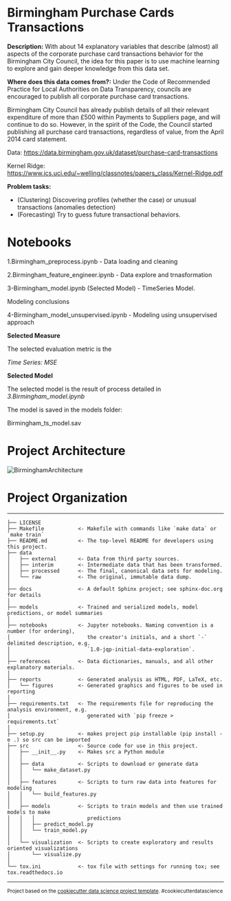 Birmingham Purchase Cards Transactions
==============================

**Description:** With about 14  explanatory variables that describe (almost) all aspects of the corporate  purchase card transactions behavior for the Birmingham City Council, the idea for this paper is to use machine learning to explore and gain deeper knowledge from this data set.

**Where does this data comes from?:** Under the Code of Recommended Practice for Local Authorities on Data Transparency, councils are encouraged to publish all corporate purchase card transactions. 

Birmingham City Council has already publish details of all their relevant expenditure of more than £500 within Payments to Suppliers page, and will continue to do so. However, in the spirit of the Code, the Council started publishing all purchase card transactions, regardless of value, from the April 2014 card statement. 

Data: https://data.birmingham.gov.uk/dataset/purchase-card-transactions

Kernel Ridge:  https://www.ics.uci.edu/~welling/classnotes/papers_class/Kernel-Ridge.pdf


**Problem tasks:** 
* (Clustering) Discovering profiles (whether the case) or unusual transactions (anomalies detection)
* (Forecasting) Try to guess future transactional behaviors. 

# Notebooks

1.Birmingham_preprocess.ipynb - Data loading and cleaning

2.Birmingham_feature_engineer.ipynb  - Data explore and trnasformation

3-Birmingham_model.ipynb (Selected Model) - TimeSeries Model.

Modeling conclusions

4-Birmingham_model_unsupervised.ipynb - Modeling using unsupervised approach


**Selected Measure**

The selected evaluation metric is the 

*Time Series: MSE*


**Selected Model**

The selected model is the result of process detailed in *3.Birmingham_model.ipynb*

The model is saved in the models folder:

Birmingham_ts_model.sav

# Project Architecture

![BirminghamArchitecture](https://user-images.githubusercontent.com/42497857/113487224-75508980-947c-11eb-832a-272ad766ff5e.png)


# Project Organization
------------

    ├── LICENSE
    ├── Makefile           <- Makefile with commands like `make data` or `make train`
    ├── README.md          <- The top-level README for developers using this project.
    ├── data
    │   ├── external       <- Data from third party sources.
    │   ├── interim        <- Intermediate data that has been transformed.
    │   ├── processed      <- The final, canonical data sets for modeling.
    │   └── raw            <- The original, immutable data dump.
    │
    ├── docs               <- A default Sphinx project; see sphinx-doc.org for details
    │
    ├── models             <- Trained and serialized models, model predictions, or model summaries
    │
    ├── notebooks          <- Jupyter notebooks. Naming convention is a number (for ordering),
    │                         the creator's initials, and a short `-` delimited description, e.g.
    │                         `1.0-jqp-initial-data-exploration`.
    │
    ├── references         <- Data dictionaries, manuals, and all other explanatory materials.
    │
    ├── reports            <- Generated analysis as HTML, PDF, LaTeX, etc.
    │   └── figures        <- Generated graphics and figures to be used in reporting
    │
    ├── requirements.txt   <- The requirements file for reproducing the analysis environment, e.g.
    │                         generated with `pip freeze > requirements.txt`
    │
    ├── setup.py           <- makes project pip installable (pip install -e .) so src can be imported
    ├── src                <- Source code for use in this project.
    │   ├── __init__.py    <- Makes src a Python module
    │   │
    │   ├── data           <- Scripts to download or generate data
    │   │   └── make_dataset.py
    │   │
    │   ├── features       <- Scripts to turn raw data into features for modeling
    │   │   └── build_features.py
    │   │
    │   ├── models         <- Scripts to train models and then use trained models to make
    │   │   │                 predictions
    │   │   ├── predict_model.py
    │   │   └── train_model.py
    │   │
    │   └── visualization  <- Scripts to create exploratory and results oriented visualizations
    │       └── visualize.py
    │
    └── tox.ini            <- tox file with settings for running tox; see tox.readthedocs.io


--------

<p><small>Project based on the <a target="_blank" href="https://drivendata.github.io/cookiecutter-data-science/">cookiecutter data science project template</a>. #cookiecutterdatascience</small></p>
